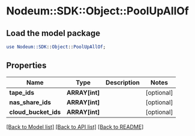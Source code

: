 # Nodeum::SDK::Object::PoolUpAllOf

## Load the model package
```perl
use Nodeum::SDK::Object::PoolUpAllOf;
```

## Properties
Name | Type | Description | Notes
------------ | ------------- | ------------- | -------------
**tape_ids** | **ARRAY[int]** |  | [optional] 
**nas_share_ids** | **ARRAY[int]** |  | [optional] 
**cloud_bucket_ids** | **ARRAY[int]** |  | [optional] 

[[Back to Model list]](../README.md#documentation-for-models) [[Back to API list]](../README.md#documentation-for-api-endpoints) [[Back to README]](../README.md)


